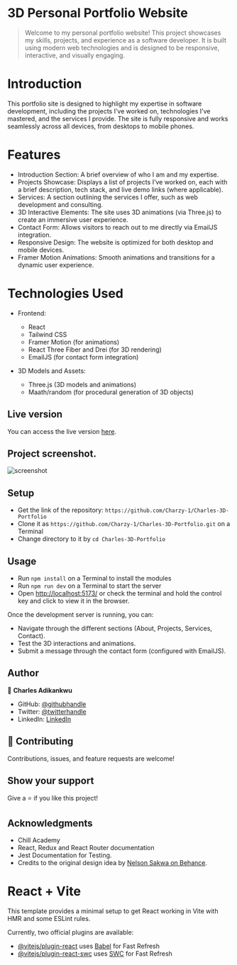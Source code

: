 # 3D Personal Portfolio Website

> Welcome to my personal portfolio website! This project showcases my skills, projects, and experience as a software developer. It is built using modern web technologies and is designed to be responsive, interactive, and visually engaging.

# Introduction
This portfolio site is designed to highlight my expertise in software development, including the projects I’ve worked on, technologies I’ve mastered, and the services I provide. The site is fully responsive and works seamlessly across all devices, from desktops to mobile phones.

# Features
- Introduction Section: A brief overview of who I am and my expertise.
- Projects Showcase: Displays a list of projects I’ve worked on, each with a brief description, tech stack, and live demo links (where applicable).
- Services: A section outlining the services I offer, such as web development and consulting.
- 3D Interactive Elements: The site uses 3D animations (via Three.js) to create an immersive user experience.
- Contact Form: Allows visitors to reach out to me directly via EmailJS integration.
- Responsive Design: The website is optimized for both desktop and mobile devices.
- Framer Motion Animations: Smooth animations and transitions for a dynamic user experience.

# Technologies Used
- Frontend:
    - React
    - Tailwind CSS
    - Framer Motion (for animations)
    - React Three Fiber and Drei (for 3D rendering)
    - EmailJS (for contact form integration)

- 3D Models and Assets:
    - Three.js (3D models and animations)
    - Maath/random (for procedural generation of 3D objects)

## Live version

You can access the live version [here](#).

## Project screenshot.

![screenshot](/public/images/Screenshot.jpeg)

## Setup

- Get the link of the repository: `https://github.com/Charzy-1/Charles-3D-Portfolio`
- Clone it as `https://github.com/Charzy-1/Charles-3D-Portfolio.git` on a Terminal
- Change directory to it by `cd Charles-3D-Portfolio`

## Usage

- Run `npm install` on a Terminal to install the modules
- Run `npm run dev` on a Terminal to start the server 
- Open [http://localhost:5173/](http://localhost:5173) or check the terminal and hold the control key and click to view it in the browser.

Once the development server is running, you can:

- Navigate through the different sections (About, Projects, Services, Contact).
- Test the 3D interactions and animations.
- Submit a message through the contact form (configured with EmailJS).


## Author

👤 **Charles Adikankwu**

- GitHub: [@githubhandle](https://github.com/Charzy-1)
- Twitter: [@twitterhandle](https://x.com/CharlyB124?t=DqI9VdevQ1kz7k3u2dOOtQ&s=08)
- LinkedIn: [LinkedIn](https://www.linkedin.com/in/charles-adikankwu)


## 🤝 Contributing

Contributions, issues, and feature requests are welcome!

## Show your support

Give a ⭐️ if you like this project!

## Acknowledgments

- Chill Academy
- React, Redux and React Router documentation
- Jest Documentation for Testing.
- Credits to the original design idea by [Nelson Sakwa on Behance](https://www.behance.net/sakwadesignstudio).
# React + Vite

This template provides a minimal setup to get React working in Vite with HMR and some ESLint rules.

Currently, two official plugins are available:

- [@vitejs/plugin-react](https://github.com/vitejs/vite-plugin-react/blob/main/packages/plugin-react/README.md) uses [Babel](https://babeljs.io/) for Fast Refresh
- [@vitejs/plugin-react-swc](https://github.com/vitejs/vite-plugin-react-swc) uses [SWC](https://swc.rs/) for Fast Refresh
